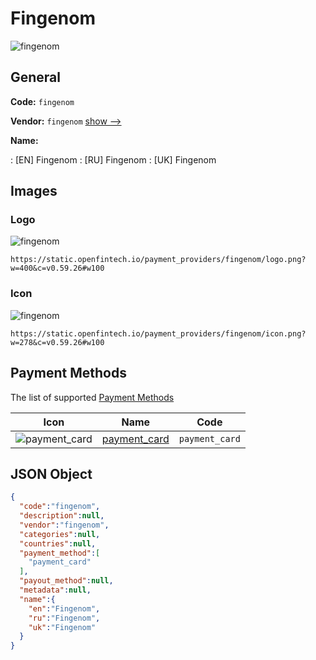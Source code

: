 
# Fingenom 
![fingenom](https://static.openfintech.io/payment_providers/fingenom/logo.png?w=400&c=v0.59.26#w100)  

## General 
 
**Code:** `fingenom` 
 
**Vendor:** `fingenom` [show -->](/vendors/fingenom/) 
 
**Name:** 
 
:	[EN] Fingenom 
:	[RU] Fingenom 
:	[UK] Fingenom 
 

## Images 

### Logo 
 
![fingenom](https://static.openfintech.io/payment_providers/fingenom/logo.png?w=400&c=v0.59.26#w100)  

```
https://static.openfintech.io/payment_providers/fingenom/logo.png?w=400&c=v0.59.26#w100
```  

### Icon 
 
![fingenom](https://static.openfintech.io/payment_providers/fingenom/icon.png?w=278&c=v0.59.26#w100)  

```
https://static.openfintech.io/payment_providers/fingenom/icon.png?w=278&c=v0.59.26#w100
```  

## Payment Methods 
 
The list of supported [Payment Methods](/payment-methods/) 

|Icon|Name|Code| 
|:---:|:---:|:---:| 
|![payment_card](https://static.openfintech.io/payment_methods/payment_card/icon.svg?w=278&c=v0.59.26#w100) |[payment_card](/payment-methods/payment_card/)|`payment_card`| 
 

## JSON Object 

```json
{
  "code":"fingenom",
  "description":null,
  "vendor":"fingenom",
  "categories":null,
  "countries":null,
  "payment_method":[
    "payment_card"
  ],
  "payout_method":null,
  "metadata":null,
  "name":{
    "en":"Fingenom",
    "ru":"Fingenom",
    "uk":"Fingenom"
  }
}
```  
